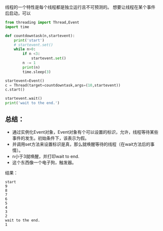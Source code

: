 线程的一个特性是每个线程都是独立运行且不可预测的。
想要让线程在某个事件后启动，可以
```python
from threading import Thread,Event
import time

def countdowntask(n,startevent):
    print('start')
    # startevent.set()
    while n>0:
        if n <3:
            startevent.set()
        n -= 1
        print(n)
        time.sleep(3)

startevent=Event()
c = Thread(target=countdowntask,args=(10,startevent))
c.start()

startevent.wait()
print('wait to the end.')
```

## 总结：
* 通过实例化Event对象，Event对象有个可以设置的标识，允许，线程等待某些事件的发生。初始条件下，该表示为假。
* 并调用set方法来设置标识是真，那么就唤醒等待的线程（在wait方法后的事情）。
* n小于3就唤醒，并打印wait to end.
* 这个东西像一个电子狗，触发器。

结果：
```
start
9
8
7
6
5
4
3
2
wait to the end.
1
```